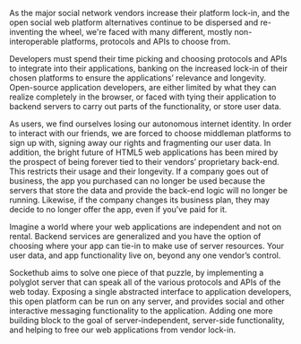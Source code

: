 As the major social network vendors increase their platform lock-in,  and the open social web platform alternatives continue to be dispersed and re-inventing the wheel, we're faced with many different, mostly non-interoperable platforms, protocols and APIs to choose from.

Developers must spend their time picking and choosing protocols and APIs to integrate into their applications, banking on the increased lock-in of their chosen platforms to ensure the applications’ relevance and longevity. Open-source application developers, are either limited by what they can realize completely in the browser, or faced with tying their application to backend servers to carry out parts of the functionality, or store user data.

As users, we find ourselves losing our autonomous internet identity. In order to interact with our friends, we are forced to choose middleman platforms to sign up with, signing away our rights and fragmenting our user data. In addition, the bright future of HTML5 web applications has been mired by the prospect of being forever tied to their vendors’ proprietary back-end. This restricts their usage and their longevity. If a company goes out of business, the app you purchased can no longer be used because the servers that store the data and provide the back-end logic will no longer be running. Likewise, if the company changes its business plan, they may decide to no longer offer the app, even if you’ve paid for it.

Imagine a world where your web applications are independent and not on rental. Backend services are generalized and you have the option of choosing where your app can tie-in to make use of server resources. Your user data, and app functionality live on, beyond any one vendor’s control.   

Sockethub aims to solve one piece of that puzzle, by implementing a polyglot server that can speak all of the various protocols and APIs of the web today. Exposing a single abstracted interface to application developers, this open platform can be run on any server, and provides social and other interactive messaging functionality to the application. Adding one more building block to the goal of server-independent, server-side functionality, and helping to free our web applications from vendor lock-in.

